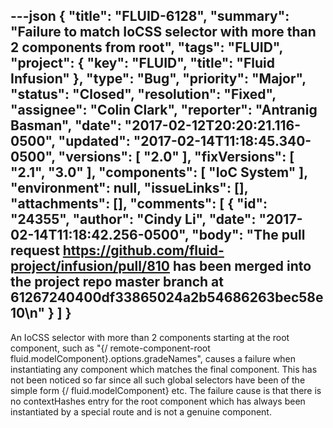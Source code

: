 ---json
{
  "title": "FLUID-6128",
  "summary": "Failure to match IoCSS selector with more than 2 components from root",
  "tags": "FLUID",
  "project": {
    "key": "FLUID",
    "title": "Fluid Infusion"
  },
  "type": "Bug",
  "priority": "Major",
  "status": "Closed",
  "resolution": "Fixed",
  "assignee": "Colin Clark",
  "reporter": "Antranig Basman",
  "date": "2017-02-12T20:20:21.116-0500",
  "updated": "2017-02-14T11:18:45.340-0500",
  "versions": [
    "2.0"
  ],
  "fixVersions": [
    "2.1",
    "3.0"
  ],
  "components": [
    "IoC System"
  ],
  "environment": null,
  "issueLinks": [],
  "attachments": [],
  "comments": [
    {
      "id": "24355",
      "author": "Cindy Li",
      "date": "2017-02-14T11:18:42.256-0500",
      "body": "The pull request <https://github.com/fluid-project/infusion/pull/810> has been merged into the project repo master branch at 61267240400df33865024a2b54686263bec58e10\n"
    }
  ]
}
---
An IoCSS selector with more than 2 components starting at the root component, such as "{/ remote-component-root fluid.modelComponent}.options.gradeNames", causes a failure when instantiating any component which matches the final component. This has not been noticed so far since all such global selectors have been of the simple form {/ fluid.modelComponent} etc. The failure cause is that there is no contextHashes entry for the root component which has always been instantiated by a special route and is not a genuine component.

        